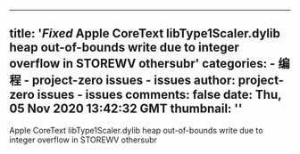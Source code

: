 
---
title: '_Fixed_ Apple CoreText libType1Scaler.dylib heap out-of-bounds write due to integer overflow in STOREWV othersubr'
categories: 
    - 编程
    - project-zero issues - issues
author: project-zero issues - issues
comments: false
date: Thu, 05 Nov 2020 13:42:32 GMT
thumbnail: ''
---

<div>   
Apple CoreText libType1Scaler.dylib heap out-of-bounds write due to integer overflow in STOREWV othersubr  
</div>
            